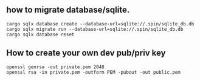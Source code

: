 ## how to migrate database/sqlite.
```
cargo sqlx database create --database-url=sqlite://.spin/sqlite_db.db
cargo sqlx migrate run --database-url=sqlite://.spin/sqlite_db.db
cargo sqlx database reset
```


## How to create your own dev pub/priv key 
```
openssl genrsa -out private.pem 2048
openssl rsa -in private.pem -outform PEM -pubout -out public.pem
```